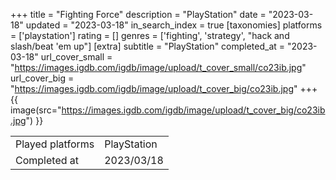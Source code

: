 +++
title = "Fighting Force"
description = "PlayStation"
date = "2023-03-18"
updated = "2023-03-18"
in_search_index = true
[taxonomies]
platforms = ['playstation']
rating = []
genres = ['fighting', 'strategy', "hack and slash/beat 'em up"]
[extra]
subtitle = "PlayStation"
completed_at = "2023-03-18"
url_cover_small = "https://images.igdb.com/igdb/image/upload/t_cover_small/co23ib.jpg"
url_cover_big = "https://images.igdb.com/igdb/image/upload/t_cover_big/co23ib.jpg"
+++
{{ image(src="https://images.igdb.com/igdb/image/upload/t_cover_big/co23ib.jpg") }}

|              |            |
| ------------ | ---------- |
| Played platforms    | PlayStation |
| Completed at | 2023/03/18 |


